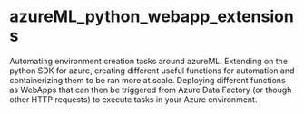 # azureML_python_webapp_extensions
Automating environment creation tasks around azureML. Extending on the python SDK for azure, creating different useful functions for automation and containerizing them to be ran more at scale. Deploying different functions as WebApps that can then be triggered from Azure Data Factory (or though other HTTP requests) to execute tasks in your Azure environment.  

